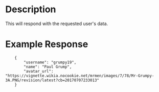 # Description

This will respond with the requested user's data.

# Example Response

```
    {
        "username": "grumpy19",
        "name": "Paul Grump",
        "avatar_url": "https://vignette.wikia.nocookie.net/mrmen/images/7/78/Mr-Grumpy-3A.PNG/revision/latest?cb=20170707233013"
    }

```
